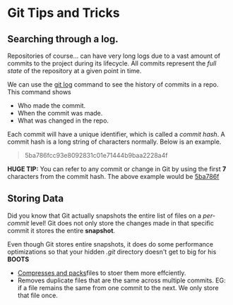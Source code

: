 # Git Tips and Tricks

## Searching through a log.
Repositories of course... can have very long logs due to a vast amount of commits to the project during its lifecycle. All commits represent the *full state* of the repository at a given point in time.

We can use the <ins>git log</ins> command to see the history of commits in a repo. This command shows
- Who made the commit.
- When the commit was made.
- What was changed in the repo.

Each commit will have a unique identifier, which is called a *commit hash*. A commit hash is a long string of characters normally. Below is an example.

> 5ba786fcc93e8092831c01e71444b9baa2228a4f

**HUGE TIP:** You can refer to any commit or change in Git by using the first **7** characters from the commit hash. The above example would be <ins>5ba786f</ins>

## Storing Data
Did you know that Git actually snapshots the entire list of files on a *per-commit* level! Git does not only store the changes made in that specific commit it stores the entire **snapshot**.

Even though Git stores entire snapshots, it does do some performance optimizations so that your hidden *.git* directory doesn't get to big for his **BOOTS**

- [Compresses and packs](https://git-scm.com/book/en/v2/Git-Internals-Packfiles)files to stoer them more effciently.
- Removes duplicate files that are the same across multiple commits. EG: if a file remains the same from one commit to the next. We only store that file once.
